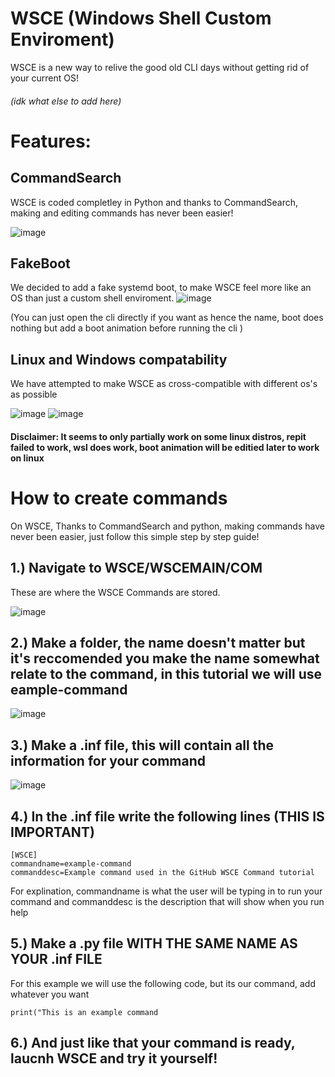# WSCE (Windows Shell Custom Enviroment)
WSCE is a new way to relive the good old CLI days without getting rid of your current OS!

###### (idk what else to add here)

# Features:

## CommandSearch

WSCE is coded completley in Python and thanks to CommandSearch, making and editing commands has never been easier!

![image](https://github.com/user-attachments/assets/f67805cf-4229-411c-99d0-940ed7dd4c32)

## FakeBoot

We decided to add a fake systemd boot, to make WSCE feel more like an OS than just a custom shell enviroment. 
![image](https://github.com/user-attachments/assets/d2648526-5f4b-467f-8c8b-c61386130697)

(You can just open the cli directly if you want as hence the name, boot does nothing but add a boot animation before running the cli )

## Linux and Windows compatability

We have attempted to make WSCE as cross-compatible with different os's as possible 


![image](https://github.com/user-attachments/assets/dadbc2c9-8086-48ee-94c9-1a3dbb302ad4)
![image](https://github.com/user-attachments/assets/f5b9a45a-c4aa-4fe0-a48f-628466ac3965)

#### Disclaimer: It seems to only partially work on some linux distros, repit failed to work, wsl does work, boot animation will be editied later to work on linux
   

  
# How to create commands
On WSCE, Thanks to CommandSearch and python, making commands have never been easier, just follow this simple step by step guide!

## 1.) Navigate to WSCE/WSCEMAIN/COM

These are where the WSCE Commands are stored.

![image](https://github.com/user-attachments/assets/b93e8539-dc3f-4b5a-bdb3-f8696f263369)


## 2.)  Make a folder, the name doesn't matter but it's reccomended you make the name somewhat relate to the command, in this tutorial we will use eample-command

![image](https://github.com/user-attachments/assets/6b9e404a-2158-4a29-a3cd-acb9a9d3ec27)

## 3.) Make a .inf file, this will contain all the information for your command

![image](https://github.com/user-attachments/assets/9a9d2073-0223-4b58-b4c4-c460f3e170e4)

## 4.) In the .inf file write the following lines (THIS IS IMPORTANT)
```
[WSCE]
commandname=example-command
commanddesc=Example command used in the GitHub WSCE Command tutorial
```
For explination, commandname is what the user will be typing in to run your command and commanddesc is the description that will show when you run help

## 5.) Make a .py file **WITH THE SAME NAME AS YOUR .inf FILE**
For this example we will use the following code, but its our command, add whatever you want

```
print("This is an example command
```

## 6.) And just like that your command is ready, laucnh WSCE and try it yourself!
